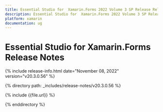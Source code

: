 ```yaml
---
title: Essential Studio for  Xamarin.Forms 2022 Volume 3 SP Release Release Notes  
description: Essential Studio for  Xamarin.Forms 2022 Volume 3 SP Release Release Notes  
platform: xamarin
documentation: ug
---
```


# Essential Studio for  Xamarin.Forms  Release Notes  

{% include release-info.html date="November 08, 2022"  version="v20.3.0.56" %} 

{% directory path: _includes/release-notes/v20.3.0.56 %}

{% include {{file.url}} %}

{% enddirectory %}